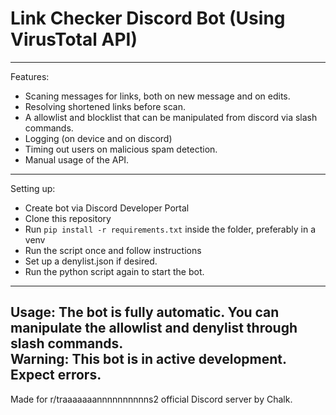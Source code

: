 # Link Checker Discord Bot (Using VirusTotal API)

----------------------------------------
Features: 
- Scaning messages for links, both on new message and on edits.
- Resolving shortened links before scan.
- A allowlist and blocklist that can be manipulated from discord via slash commands.
- Logging (on device and on discord)
- Timing out users on malicious spam detection.
- Manual usage of the API.
----------------------------------------
Setting up:  
- Create bot via Discord Developer Portal
- Clone this repository
- Run `pip install -r requirements.txt` inside the folder, preferably in a venv
- Run the script once and follow instructions
- Set up a denylist.json if desired.
- Run the python script again to start the bot.
----------------------------------------
Usage: The bot is fully automatic. You can manipulate the allowlist and denylist through slash commands.  
Warning: This bot is in active development. Expect errors.
----------------------------------------
Made for r/traaaaaaannnnnnnnnns2 official Discord server by Chalk.

